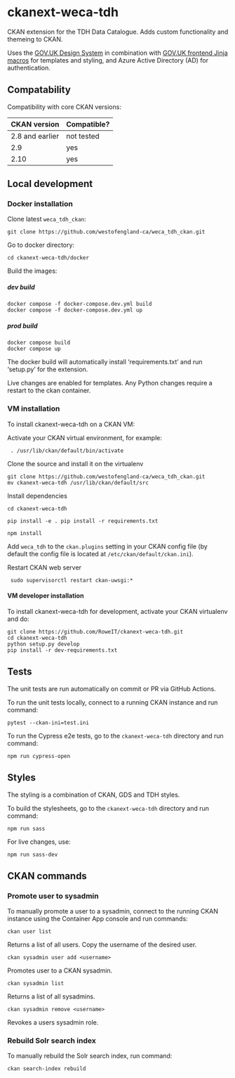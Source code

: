 # ckanext-weca-tdh

CKAN extension for the TDH Data Catalogue. Adds custom functionality and themeing to CKAN.

Uses the [GOV.UK Design System](https://github.com/alphagov/govuk-design-system) in combination with [GOV.UK frontend Jinja macros](https://github.com/LandRegistry/govuk-frontend-jinja) for templates and styling, and Azure Active Directory (AD) for authentication.

## Compatability

Compatibility with core CKAN versions:

| CKAN version    | Compatible?   |
| --------------- | ------------- |
| 2.8 and earlier | not tested    |
| 2.9             | yes           |
| 2.10            | yes           |

## Local development

### Docker installation
Clone latest `weca_tdh_ckan`:

	git clone https://github.com/westofengland-ca/weca_tdh_ckan.git

Go to docker directory:

	cd ckanext-weca-tdh/docker

Build the images:
##### dev build
	docker compose -f docker-compose.dev.yml build
 	docker compose -f docker-compose.dev.yml up

##### prod build
	docker compose build
 	docker compose up

The docker build will automatically install ‘requirements.txt’ and run ‘setup.py’ for the extension.

Live changes are enabled for templates. Any Python changes require a restart to the ckan container.

### VM installation

To install ckanext-weca-tdh on a CKAN VM:

Activate your CKAN virtual environment, for example:

     . /usr/lib/ckan/default/bin/activate

Clone the source and install it on the virtualenv
    
    git clone https://github.com/westofengland-ca/weca_tdh_ckan.git
    mv ckanext-weca-tdh /usr/lib/ckan/default/src   
    
Install dependencies

    cd ckanext-weca-tdh  
    
    pip install -e . pip install -r requirements.txt
    
    npm install
	
Add `weca_tdh` to the `ckan.plugins` setting in your CKAN
   config file (by default the config file is located at
   `/etc/ckan/default/ckan.ini`).

Restart CKAN web server

     sudo supervisorctl restart ckan-uwsgi:*

#### VM developer installation

To install ckanext-weca-tdh for development, activate your CKAN virtualenv and
do:

    git clone https://github.com/RoweIT/ckanext-weca-tdh.git
    cd ckanext-weca-tdh
    python setup.py develop
    pip install -r dev-requirements.txt

## Tests
The unit tests are run automatically on commit or PR via GitHub Actions.

To run the unit tests locally, connect to a running CKAN instance and run command:

    pytest --ckan-ini=test.ini

To run the Cypress e2e tests, go to the `ckanext-weca-tdh` directory and run command:

    npm run cypress-open

## Styles
The styling is a combination of CKAN, GDS and TDH styles.

To build the stylesheets, go to the `ckanext-weca-tdh` directory and run command:

    npm run sass

For live changes, use:

    npm run sass-dev

## CKAN commands

### Promote user to sysadmin
To manually promote a user to a sysadmin, connect to the running CKAN instance using the Container App console and run commands:

 	ckan user list
  
  Returns a list of all users. Copy the username of the desired user.
  
	ckan sysadmin user add <username>
 
 Promotes user to a CKAN sysadmin.

 	ckan sysadmin list
  
  Returns a list of all sysadmins.

  	ckan sysadmin remove <username>
   
   Revokes a users sysadmin role.

  ### Rebuild Solr search index
  To manually rebuild the Solr search index, run command:

  	ckan search-index rebuild
